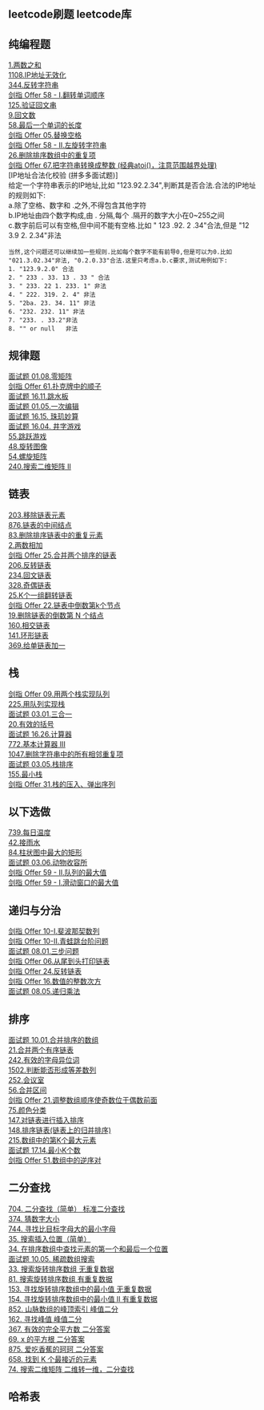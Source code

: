 
## leetcode刷题 leetcode库
## 纯编程题  
[1.两数之和](https://leetcode-cn.com/problems/two-sum/)  
[1108.IP地址无效化](https://leetcode-cn.com/problems/defanging-an-ip-address/)  
[344.反转字符串](https://leetcode-cn.com/problems/reverse-string/)  
[剑指 Offer 58 - I.翻转单词顺序](https://leetcode-cn.com/problems/fan-zhuan-dan-ci-shun-xu-lcof/)  
[125.验证回文串](https://leetcode-cn.com/problems/valid-palindrome/)  
[9.回文数](https://leetcode-cn.com/problems/palindrome-number/)  
[58.最后一个单词的长度](https://leetcode-cn.com/problems/length-of-last-word/)  
[剑指 Offer 05.替换空格](https://leetcode-cn.com/problems/ti-huan-kong-ge-lcof/)  
[剑指 Offer 58 - II.左旋转字符串](https://leetcode-cn.com/problems/zuo-xuan-zhuan-zi-fu-chuan-lcof/)  
[26.删除排序数组中的重复项](https://leetcode-cn.com/problems/remove-duplicates-from-sorted-array/)  
[剑指 Offer 67.把字符串转换成整数 (经典atoi()，注意范围越界处理)](https://leetcode-cn.com/problems/ba-zi-fu-chuan-zhuan-huan-cheng-zheng-shu-lcof/)  
[IP地址合法化校验 (拼多多面试题)]  
    给定一个字符串表示的IP地址,比如 "123.92.2.34",判断其是否合法.合法的IP地址的规则如下:  
    a.除了空格、数字和 .之外,不得包含其他字符  
    b.IP地址由四个数字构成,由 . 分隔,每个 .隔开的数字大小在0~255之间  
    c.数字前后可以有空格,但中间不能有空格.比如 " 123 .92. 2 .34"合法,但是 "12 3.9 2. 2.34"非法
    
    当然,这个问题还可以继续加一些规则.比如每个数字不能有前导0,但是可以为0.比如 "021.3.02.34"非法, "0.2.0.33"合法.这里只考虑a.b.c要求,测试用例如下:  
    1. "123.9.2.0" 合法
    2. " 233 . 33. 13 . 33 " 合法
    3. " 233. 22 1. 233. 1"	非法
    4. " 222. 319. 2. 4" 非法
    5. "2ba. 23. 34. 11" 非法
    6. "232. 232. 11" 非法
    7. "233. . 33.2"非法
    8. "" or null   非法



## 规律题  
[面试题 01.08.零矩阵](https://leetcode-cn.com/problems/zero-matrix-lcci/)  
[剑指 Offer 61.扑克牌中的顺子](https://leetcode-cn.com/problems/bu-ke-pai-zhong-de-shun-zi-lcof/)  
[面试题 16.11.跳水板](https://leetcode-cn.com/problems/diving-board-lcci/)  
[面试题 01.05.一次编辑](https://leetcode-cn.com/problems/one-away-lcci/)  
[面试题 16.15. 珠玑妙算](https://leetcode-cn.com/problems/master-mind-lcci/)  
[面试题 16.04. 井字游戏](https://leetcode-cn.com/problems/tic-tac-toe-lcci/)  
[55.跳跃游戏](https://leetcode-cn.com/problems/jump-game/)  
[48.旋转图像](https://leetcode-cn.com/problems/rotate-image/)  
[54.螺旋矩阵](https://leetcode-cn.com/problems/spiral-matrix/)  
[240.搜索二维矩阵 II](https://leetcode-cn.com/problems/search-a-2d-matrix-ii/)  


## 链表  
[203.移除链表元素](https://leetcode-cn.com/problems/remove-linked-list-elements/)  
[876.链表的中间结点](https://leetcode-cn.com/problems/middle-of-the-linked-list/)  
[83.删除排序链表中的重复元素](https://leetcode-cn.com/problems/remove-duplicates-from-sorted-list/)  
[2.两数相加](https://leetcode-cn.com/problems/add-two-numbers/)  
[剑指 Offer 25.合并两个排序的链表](https://leetcode-cn.com/problems/he-bing-liang-ge-pai-xu-de-lian-biao-lcof/)  
[206.反转链表](https://leetcode-cn.com/problems/reverse-linked-list/)  
[234.回文链表](https://leetcode-cn.com/problems/palindrome-linked-list/)  
[328.奇偶链表](https://leetcode-cn.com/problems/odd-even-linked-list/)  
[25.K个一组翻转链表](https://leetcode-cn.com/problems/reverse-nodes-in-k-group/)  
[剑指 Offer 22.链表中倒数第k个节点](https://leetcode-cn.com/problems/lian-biao-zhong-dao-shu-di-kge-jie-dian-lcof/)  
[19.删除链表的倒数第 N 个结点](https://leetcode-cn.com/problems/remove-nth-node-from-end-of-list/)  
[160.相交链表](https://leetcode-cn.com/problems/intersection-of-two-linked-lists/)  
[141.环形链表](https://leetcode-cn.com/problems/linked-list-cycle/)   
[369.给单链表加一](https://leetcode-cn.com/problems/plus-one-linked-list/)   


## 栈  
[剑指 Offer 09.用两个栈实现队列](https://leetcode-cn.com/problems/yong-liang-ge-zhan-shi-xian-dui-lie-lcof/)    
[225.用队列实现栈](https://leetcode-cn.com/problems/implement-stack-using-queues/)  
[面试题 03.01.三合一](https://leetcode-cn.com/problems/three-in-one-lcci/)  
[20.有效的括号](https://leetcode-cn.com/problems/valid-parentheses/)  
[面试题 16.26.计算器](https://leetcode-cn.com/problems/calculator-lcci/)  
[772.基本计算器 III](https://leetcode-cn.com/problems/basic-calculator-iii/)  
[1047.删除字符串中的所有相邻重复项](https://leetcode-cn.com/problems/remove-all-adjacent-duplicates-in-string/)  
[面试题 03.05.栈排序](https://leetcode-cn.com/problems/sort-of-stacks-lcci/)  
[155.最小栈](https://leetcode-cn.com/problems/min-stack/)  
[剑指 Offer 31.栈的压入、弹出序列](https://leetcode-cn.com/problems/zhan-de-ya-ru-dan-chu-xu-lie-lcof/)   

## 以下选做  
[739.每日温度](https://leetcode-cn.com/problems/daily-temperatures/)  
[42.接雨水](https://leetcode-cn.com/problems/trapping-rain-water/)  
[84.柱状图中最大的矩形](https://leetcode-cn.com/problems/largest-rectangle-in-histogram/)  
[面试题 03.06.动物收容所](https://leetcode-cn.com/problems/animal-shelter-lcci/)  
[剑指 Offer 59 - II.队列的最大值](https://leetcode-cn.com/problems/dui-lie-de-zui-da-zhi-lcof/)    
[剑指 Offer 59 - I.滑动窗口的最大值](https://leetcode-cn.com/problems/hua-dong-chuang-kou-de-zui-da-zhi-lcof/)   


## 递归与分治  
[剑指 Offer 10-I.斐波那契数列](https://leetcode-cn.com/problems/fei-bo-na-qi-shu-lie-lcof/)  
[剑指 Offer 10-II.青蛙跳台阶问题](https://leetcode-cn.com/problems/qing-wa-tiao-tai-jie-wen-ti-lcof/)  
[面试题 08.01.三步问题](https://leetcode-cn.com/problems/three-steps-problem-lcci/)  
[剑指 Offer 06.从尾到头打印链表](https://leetcode-cn.com/problems/cong-wei-dao-tou-da-yin-lian-biao-lcof/)  
[剑指 Offer 24.反转链表](https://leetcode-cn.com/problems/fan-zhuan-lian-biao-lcof/)  
[剑指 Offer 16.数值的整数次方](https://leetcode-cn.com/problems/shu-zhi-de-zheng-shu-ci-fang-lcof/)  
[面试题 08.05.递归乘法](https://leetcode-cn.com/problems/recursive-mulitply-lcci/)  
  
  

## 排序  
[面试题 10.01.合并排序的数组](https://leetcode-cn.com/problems/sorted-merge-lcci/)  
[21.合并两个有序链表](https://leetcode-cn.com/problems/merge-two-sorted-lists/)  
[242.有效的字母异位词](https://leetcode-cn.com/problems/valid-anagram/)  
[1502.判断能否形成等差数列](https://leetcode-cn.com/problems/can-make-arithmetic-progression-from-sequence/)  
[252.会议室](https://leetcode-cn.com/problems/meeting-rooms/)  
[56.合并区间](https://leetcode-cn.com/problems/merge-intervals/)  
[剑指 Offer 21.调整数组顺序使奇数位于偶数前面](https://leetcode-cn.com/problems/diao-zheng-shu-zu-shun-xu-shi-qi-shu-wei-yu-ou-shu-qian-mian-lcof/)  
[75.颜色分类](https://leetcode-cn.com/problems/sort-colors/)  
[147.对链表进行插入排序](https://leetcode-cn.com/problems/insertion-sort-list/)  
[148.排序链表(链表上的归并排序)](https://leetcode-cn.com/problems/sort-list/)  
[215.数组中的第K个最大元素](https://leetcode-cn.com/problems/kth-largest-element-in-an-array/)  
[面试题 17.14.最小K个数](https://leetcode-cn.com/problems/smallest-k-lcci/)  
[剑指 Offer 51.数组中的逆序对](https://leetcode-cn.com/problems/shu-zu-zhong-de-ni-xu-dui-lcof/)  



## 二分查找  
[704. 二分查找（简单） 标准二分查找](https://leetcode-cn.com/problems/binary-search/)  
[374. 猜数字大小](https://leetcode-cn.com/problems/guess-number-higher-or-lower/)  
[744. 寻找比目标字母大的最小字母](https://leetcode-cn.com/problems/find-smallest-letter-greater-than-target/)  
[35. 搜索插入位置（简单）](https://leetcode-cn.com/problems/search-insert-position/)  
[34. 在排序数组中查找元素的第一个和最后一个位置](https://leetcode-cn.com/problems/find-first-and-last-position-of-element-in-sorted-array/)  
[面试题 10.05. 稀疏数组搜索](https://leetcode-cn.com/problems/sparse-array-search-lcci/)  
[33. 搜索旋转排序数组 无重复数据](https://leetcode-cn.com/problems/search-in-rotated-sorted-array/)  
[81. 搜索旋转排序数组 有重复数据](https://leetcode-cn.com/problems/search-in-rotated-sorted-array-ii/)  
[153. 寻找旋转排序数组中的最小值 无重复数据](https://leetcode-cn.com/problems/find-minimum-in-rotated-sorted-array/)  
[154. 寻找旋转排序数组中的最小值 II 有重复数据](https://leetcode-cn.com/problems/find-minimum-in-rotated-sorted-array-ii/)  
[852. 山脉数组的峰顶索引 峰值二分](https://leetcode-cn.com/problems/peak-index-in-a-mountain-array/)  
[162. 寻找峰值 峰值二分](https://leetcode-cn.com/problems/find-peak-element/)  
[367. 有效的完全平方数 二分答案](https://leetcode-cn.com/problems/valid-perfect-square/)  
[69. x 的平方根 二分答案](https://leetcode-cn.com/problems/sqrtx/)  
[875. 爱吃香蕉的珂珂 二分答案](https://leetcode-cn.com/problems/koko-eating-bananas/)  
[658. 找到 K 个最接近的元素](https://leetcode-cn.com/problems/find-k-closest-elements/)  
[74. 搜索二维矩阵 二维转一维，二分查找](https://leetcode-cn.com/problems/search-a-2d-matrix/)  

  
  
    
## 哈希表  

  



